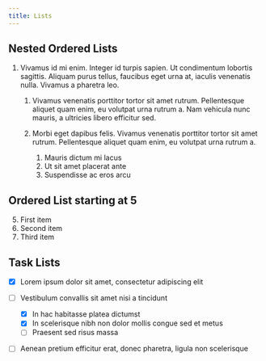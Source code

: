 ```yaml
---
title: Lists
---
```

## Nested Ordered Lists
1. Vivamus id mi enim. Integer id turpis sapien. Ut condimentum lobortis
  sagittis. Aliquam purus tellus, faucibus eget urna at, iaculis venenatis
  nulla. Vivamus a pharetra leo.

    1. Vivamus venenatis porttitor tortor sit amet rutrum. Pellentesque aliquet
      quam enim, eu volutpat urna rutrum a. Nam vehicula nunc mauris, a
      ultricies libero efficitur sed.

    2. Morbi eget dapibus felis. Vivamus venenatis porttitor tortor sit amet
      rutrum. Pellentesque aliquet quam enim, eu volutpat urna rutrum a.

        1. Mauris dictum mi lacus
        2. Ut sit amet placerat ante
        3. Suspendisse ac eros arcu

## Ordered List starting at 5
5. First item
1. Second item
1. Third item

## Task Lists
- [x] Lorem ipsum dolor sit amet, consectetur adipiscing elit
- [ ] Vestibulum convallis sit amet nisi a tincidunt
    * [x] In hac habitasse platea dictumst
    * [x] In scelerisque nibh non dolor mollis congue sed et metus
    * [ ] Praesent sed risus massa
- [ ] Aenean pretium efficitur erat, donec pharetra, ligula non scelerisque

